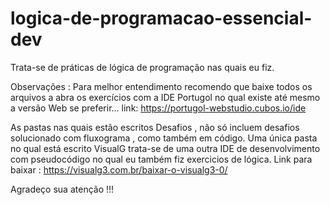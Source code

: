 # logica-de-programacao-essencial-dev
 Trata-se de práticas de lógica de programação nas quais eu fiz.

Observações : Para melhor entendimento  recomendo que baixe todos os arquivos a abra os exercícios 
com  a IDE  Portugol no qual existe até mesmo a versão Web se preferir...
link: https://portugol-webstudio.cubos.io/ide

As pastas nas quais estão escritos Desafios , não só incluem desafios solucionado com fluxograma , como também em código.
Uma única pasta no qual está escrito VisualG trata-se de uma outra IDE de desenvolvimento com pseudocódigo no qual eu também fiz exercicios de lógica.
Link para baixar : https://visualg3.com.br/baixar-o-visualg3-0/

Agradeço sua atenção !!!
